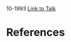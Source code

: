 

10-1993
[Link to Talk](https://www.churchofjesuschrist.org/study/general-conference/1993/10/saturday-morning-session?lang=eng)



# References
